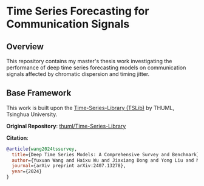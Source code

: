 # Time Series Forecasting for Communication Signals

## Overview
This repository contains my master's thesis work investigating the performance of deep time series forecasting models on communication signals affected by chromatic dispersion and timing jitter.

## Base Framework
This work is built upon the [Time-Series-Library (TSLib)](https://github.com/thuml/Time-Series-Library) by THUML, Tsinghua University.

**Original Repository**: [thuml/Time-Series-Library](https://github.com/thuml/Time-Series-Library)

**Citation**:
```bibtex
@article{wang2024tssurvey,
  title={Deep Time Series Models: A Comprehensive Survey and Benchmark},
  author={Yuxuan Wang and Haixu Wu and Jiaxiang Dong and Yong Liu and Mingsheng Long and Jianmin Wang},
  journal={arXiv preprint arXiv:2407.13278},
  year={2024}
}
